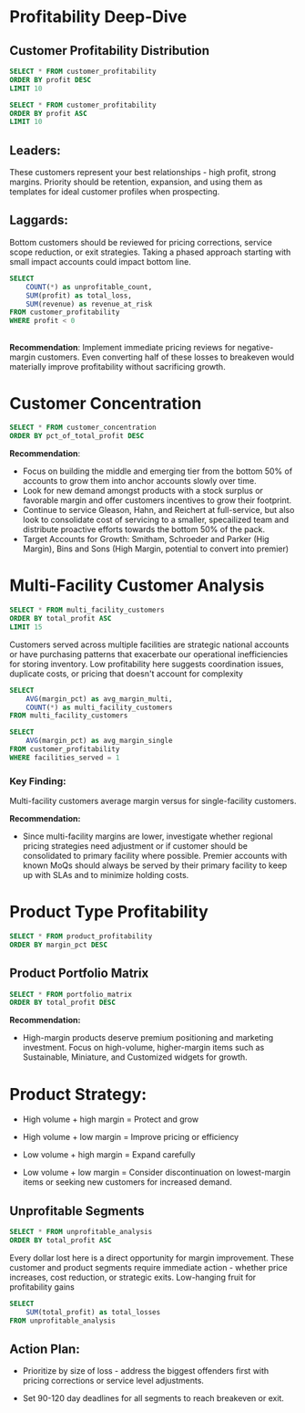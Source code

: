# Profitability Deep-Dive

## Customer Profitability Distribution
```sql top_customers
SELECT * FROM customer_profitability
ORDER BY profit DESC
LIMIT 10
```
```sql bottom_customers
SELECT * FROM customer_profitability
ORDER BY profit ASC
LIMIT 10
```


## Leaders: 
These customers represent your best relationships - high profit, strong margins. Priority should be retention, expansion, and using them as templates for ideal customer profiles when prospecting. 
<DataTable data={top_customers}>
    <Column id=Customer_Name title="Customer"/>
    <Column id=Customer_Type title="Type"/>
    <Column id=profit title="Profit" fmt='$#,##0' contentType=colorscale scaleColor=green/>
    <Column id=margin_pct title="Margin %" fmt='#0.0"%"'/>
    <Column id=revenue title="Revenue" fmt='$#,##0'/>
</DataTable>

## Laggards:
Bottom customers should be reviewed for pricing corrections, service scope reduction, or exit strategies. Taking a phased approach starting with small impact accounts could impact bottom line.
<DataTable data={bottom_customers}>
    <Column id=Customer_Name title="Customer"/>
    <Column id=Customer_Type title="Type"/>
    <Column id=profit title="Profit" fmt='$#,##0' contentType=colorscale scaleColor=red/>
    <Column id=margin_pct title="Margin %" fmt='#0.0"%"'/>
    <Column id=revenue title="Revenue" fmt='$#,##0'/>
</DataTable>



```sql unprofitable_total
SELECT 
    COUNT(*) as unprofitable_count,
    SUM(profit) as total_loss,
    SUM(revenue) as revenue_at_risk
FROM customer_profitability
WHERE profit < 0
```

##
<Alert status="warning">

**Recommendation**: 
Implement immediate pricing reviews for negative-margin customers. Even converting half of these losses to breakeven would materially improve profitability without sacrificing growth. 
</Alert>

# Customer Concentration
```sql concentration
SELECT * FROM customer_concentration
ORDER BY pct_of_total_profit DESC
```

<DataTable data={concentration}>
    <Column id=customer_segment title="Segment"/>
    <Column id=customer_count title="Customers" fmt='#,##0'/>
    <Column id=total_profit title="Total Profit" fmt='$#,##0'/>
    <Column id=pct_of_total_profit title="% of Profit" fmt='#0.0"%"' contentType=colorscale scaleColor=green/>
</DataTable>

<Alert status="warning">

**Recommendation**: 
- Focus on building the middle and emerging tier from the bottom 50% of accounts to grow them into anchor accounts slowly over time.
- Look for new demand amongst products with a stock surplus or favorable margin and offer customers incentives to grow their footprint.
- Continue to service Gleason, Hahn, and Reichert at full-service, but also look to consolidate cost of servicing to a smaller, specailized team and distribute proactive efforts towards the bottom 50% of the pack. 
- Target Accounts for Growth: Smitham, Schroeder and Parker (Hig Margin), Bins and Sons (High Margin, potential to convert into premier)

</Alert>


# Multi-Facility Customer Analysis
```sql multi_facility
SELECT * FROM multi_facility_customers
ORDER BY total_profit ASC
LIMIT 15
```

Customers served across multiple facilities are strategic national accounts or have purchasing patterns that exacerbate our operational inefficiencies for storing inventory. Low profitability here suggests coordination issues, duplicate costs, or pricing that doesn't account for complexity 

<DataTable data={multi_facility}>
    <Column id=Customer_Name title="Customer"/>
    <Column id=Customer_Type title="Type"/>
    <Column id=facility_count title="Facilities" fmt='#,##0'/>
    <Column id=facilities title="Facility List"/>
    <Column id=total_profit title="Profit" fmt='$#,##0' contentType=colorscale scaleColor=red/>
    <Column id=margin_pct title="Margin %" fmt='#0.0"%"'/>
    <Column id=total_revenue title="Revenue" fmt='$#,##0'/>
</DataTable>

```sql multi_facility_summary
SELECT 
    AVG(margin_pct) as avg_margin_multi,
    COUNT(*) as multi_facility_customers
FROM multi_facility_customers
```
```sql single_facility_avg
SELECT 
    AVG(margin_pct) as avg_margin_single
FROM customer_profitability
WHERE facilities_served = 1
```

### Key Finding: 
Multi-facility customers average <Value data={multi_facility_summary} column=avg_margin_multi fmt='#0.1"%"'/> margin versus <Value data={single_facility_avg} column=avg_margin_single fmt='#0.1"%"'/> for single-facility customers. 

<Alert status="warning">

**Recommendation:**

- Since multi-facility margins are lower, investigate whether regional pricing strategies need adjustment or if customer should be consolidated to primary facility where possible. Premier accounts with known MoQs should always be served by their primary facility to keep up with SLAs and to minimize holding costs.
</Alert>



# Product Type Profitability
```sql product_ranking
SELECT * FROM product_profitability 
ORDER BY margin_pct DESC
```




<DataTable data={product_ranking}>
    <Column id=Product_Type title="Product Type"/>
    <Column id=volume title="Volume (tons)" fmt='#,##0'/>
    <Column id=revenue title="Revenue" fmt='$#,##0'/>
    <Column id=profit title="Profit" fmt='$#,##0' contentType=colorscale scaleColor=green/>
    <Column id=margin_pct title="Margin %" fmt='#0.0"%"' contentType=colorscale scaleColor=green/>
    <Column id=profit_per_ton title="$/Ton" fmt='$#,##0'/>
</DataTable>

## Product Portfolio Matrix
```sql portfolio
SELECT * FROM portfolio_matrix 
ORDER BY total_profit DESC
```

<ScatterPlot
    data={portfolio}
    x=total_volume
    y=margin_pct
    series=Product_Type
    size=total_profit
    title="Product Portfolio: Volume vs Margin "
    xFmt='#,##0'
    yFmt='#0.0"%"'
/>

<Alert status="warning">

**Recommendation:**
- High-margin products deserve premium positioning and marketing investment. Focus on high-volume, higher-margin items such as Sustainable, Miniature, and Customized widgets for growth.
</Alert>


# Product Strategy: 
<Alert>

- High volume + high margin = Protect and grow

- High volume + low margin = Improve pricing or efficiency

- Low volume + high margin = Expand carefully

- Low volume + low margin = Consider discontinuation on lowest-margin items or seeking new customers for increased demand.

</Alert>

<DataTable data={portfolio}>
    <Column id=Product_Type title="Product"/>
    <Column id=volume_category title="Volume"/>
    <Column id=margin_category title="Margin"/>
    <Column id=total_volume title="Tons" fmt='#,##0'/>
    <Column id=margin_pct title="Margin %" fmt='#0.0"%"' contentType=colorscale scaleColor=green/>
    <Column id=total_profit title="Profit" fmt='$#,##0'/>
</DataTable>

## Unprofitable Segments
```sql unprofitable_segments
SELECT * FROM unprofitable_analysis
ORDER BY total_profit ASC
```

Every dollar lost here is a direct opportunity for margin improvement. These customer and product segments require immediate action - whether price increases, cost reduction, or strategic exits. Low-hanging fruit for profitability gains 

<DataTable data={unprofitable_segments}>
    <Column id=segment_type title="Type"/>
    <Column id=segment_name title="Name"/>
    <Column id=total_profit title="Loss" fmt='$#,##0' contentType=colorscale scaleColor=red/>
    <Column id=revenue title="Revenue" fmt='$#,##0'/>
    <Column id=transaction_count title="Orders" fmt='#,##0'/>
</DataTable>

```sql unprofitable_impact
SELECT 
    SUM(total_profit) as total_losses
FROM unprofitable_analysis
```


 <Alert status="warning">

  ## Action Plan: 
  - Prioritize by size of loss - address the biggest offenders first with pricing corrections or service level adjustments. 
  
  - Set 90-120 day deadlines for all segments to reach breakeven or exit.

</Alert>
